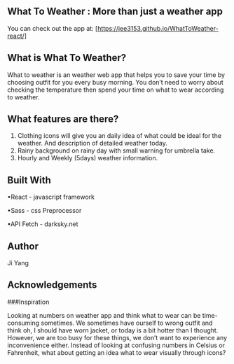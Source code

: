 ## What To Weather : More than just a weather app

You can check out the app at:  [https://jee3153.github.io/WhatToWeather-react/]

## What is What To Weather?

What to weather is an weather web app that helps you to save your time by choosing outfit for you every busy morning.
You don’t  need to worry about checking the temperature then spend your time on what to wear according to weather.

## What features are there? 

1) Clothing icons will give you an daily idea of what could be ideal for the weather. And description of detailed weather today.
2) Rainy background on rainy day with small warning for umbrella take.
3) Hourly and Weekly (5days) weather information.

## Built With

•React - javascript framework

•Sass - css Preprocessor

•API Fetch - darksky.net

## Author
Ji Yang 

## Acknowledgements

###Inspiration 

Looking at numbers on weather app and think what to wear can be time-consuming sometimes. 
We sometimes have ourself to wrong outfit and think oh, I should have worn jacket, or today is a bit hotter than I thought.
However, we are too busy for these things,  we don’t want to experience any inconvenience either.
Instead of looking at confusing numbers in Celsius or Fahrenheit, what about getting an idea what to wear visually through icons? 
